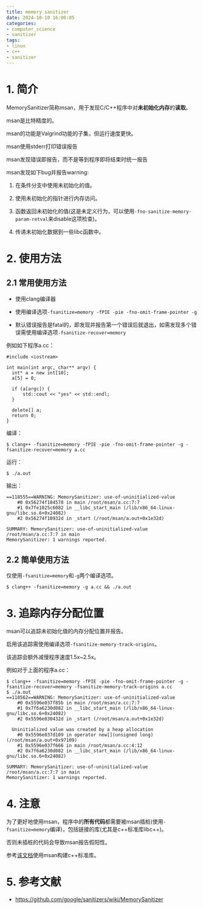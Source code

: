 ```yaml
---
title: memory sanitizer
date: 2024-10-10 16:00:05
categories:
- computer_science
- sanitizer
tags:
- linux
- c++
- sanitizer
---
```


# 1. 简介

MemorySanitizer简称msan，用于发现C/C++程序中对**未初始化内存**的**读取**。

msan是比特精度的。

msan的功能是Valgrind功能的子集，但运行速度更快。

msan使用stderr打印错误报告

msan发现错误即报告，而不是等到程序即将结束时统一报告

msan发现如下bug并报告warning:

1. 在条件分支中使用未初始化的值。

1. 使用未初始化的指针进行内存访问。

1. 函数返回未初始化的值(这是未定义行为，可以使用`-fno-sanitize-memory-param-retval`来disable这项检查)。

1. 传递未初始化数据到一些libc函数中。

# 2. 使用方法

## 2.1 常用使用方法

- 使用clang编译器

- 使用编译选项`-fsanitize=memory -fPIE -pie -fno-omit-frame-pointer -g`

- 默认错误报告是fatal的，即发现并报告第一个错误后就退出，如需发现多个错误需使用编译选项`-fsanitize-recover=memory`

例如如下程序a.cc：

```
#include <iostream>

int main(int argc, char** argv) {
  int* a = new int[10];
  a[5] = 0;

  if (a[argc]) {
	  std::cout << "yes" << std::endl;
  }

  delete[] a;
  return 0;
}
```

编译：

```
$ clang++ -fsanitize=memory -fPIE -pie -fno-omit-frame-pointer -g -fsanitize-recover=memory a.cc
```

运行：

```
$ ./a.out
```

输出：

```
==118555==WARNING: MemorySanitizer: use-of-uninitialized-value
    #0 0x56274f184578 in main /root/msan/a.cc:7:7
    #1 0x7fe1025c6082 in __libc_start_main (/lib/x86_64-linux-gnu/libc.so.6+0x24082)
    #2 0x56274f10932d in _start (/root/msan/a.out+0x1e32d)

SUMMARY: MemorySanitizer: use-of-uninitialized-value /root/msan/a.cc:7:7 in main
MemorySanitizer: 1 warnings reported.
```

## 2.2 简单使用方法

仅使用`-fsanitize=memory`和`-g`两个编译选项。

```
$ clang++ -fsanitize=memory -g a.cc && ./a.out
```

# 3. 追踪内存分配位置

msan可以追踪未初始化值的内存分配位置并报告。

启用该追踪需使用编译选项`-fsanitize-memory-track-origins`。

该追踪会额外减慢程序速度1.5x~2.5x。

例如对于上面的程序a.cc：

```
$ clang++ -fsanitize=memory -fPIE -pie -fno-omit-frame-pointer -g -fsanitize-recover=memory -fsanitize-memory-track-origins a.cc
$ ./a.out
==118562==WARNING: MemorySanitizer: use-of-uninitialized-value
    #0 0x5596e037f85b in main /root/msan/a.cc:7:7
    #1 0x7f6a6230d082 in __libc_start_main (/lib/x86_64-linux-gnu/libc.so.6+0x24082)
    #2 0x5596e030432d in _start (/root/msan/a.out+0x1e32d)

  Uninitialized value was created by a heap allocation
    #0 0x5596e037d109 in operator new[](unsigned long) (/root/msan/a.out+0x97109)
    #1 0x5596e037f666 in main /root/msan/a.cc:4:12
    #2 0x7f6a6230d082 in __libc_start_main (/lib/x86_64-linux-gnu/libc.so.6+0x24082)

SUMMARY: MemorySanitizer: use-of-uninitialized-value /root/msan/a.cc:7:7 in main
MemorySanitizer: 1 warnings reported.
```

# 4. 注意

为了更好地使用msan，程序中的**所有代码**都需要被msan插桩(使用`-fsanitize=memory`编译)，包括链接的库(尤其是c++标准库libc++)。

否则未插桩的代码会导致msan报告假阳性。

参考[该文档](https://github.com/google/sanitizers/wiki/MemorySanitizerLibcxxHowTo)使用msan构建c++标准库。

# 5. 参考文献

- https://github.com/google/sanitizers/wiki/MemorySanitizer
